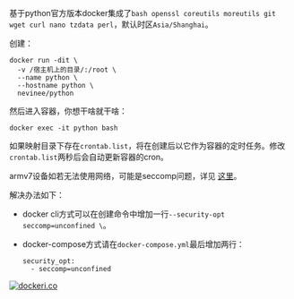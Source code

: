 基于python官方版本docker集成了`bash openssl coreutils moreutils git wget curl nano tzdata perl`，默认时区`Asia/Shanghai`。

创建：

```shell
docker run -dit \
  -v /宿主机上的目录/:/root \
  --name python \
  --hostname python \
  nevinee/python
```

然后进入容器，你想干啥就干啥：

```shell
docker exec -it python bash
```

如果映射目录下存在`crontab.list`，将在创建后以它作为容器的定时任务。修改`crontab.list`两秒后会自动更新容器的cron。

armv7设备如若无法使用网络，可能是seccomp问题，详见 [这里](https://wiki.alpinelinux.org/wiki/Release_Notes_for_Alpine_3.13.0)。

解决办法如下：

- docker cli方式可以在创建命令中增加一行`--security-opt seccomp=unconfined \`。

- docker-compose方式请在`docker-compose.yml`最后增加两行：

    ```
    security_opt:
      - seccomp=unconfined
    ```

[![dockeri.co](http://dockeri.co/image/nevinee/python)](https://hub.docker.com/r/nevinee/python/)
